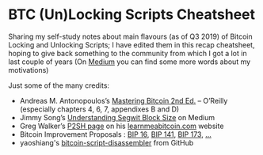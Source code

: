 # BTC (Un)Locking Scripts Cheatsheet

Sharing my self-study notes about main flavours (as of Q3 2019) of Bitcoin Locking and Unlocking Scripts; I have edited them in this recap cheatsheet, hoping to give back something to the community from which I got a lot in last couple of years (On [Medium](https://medium.com/@baro77/btc-locking-and-unlocking-scripts-cheatsheet-ff6d515447de) you can find some more words about my motivations)

Just some of the many credits:
- Andreas M. Antonopoulos’s [Mastering Bitcoin 2nd Ed.](https://bitcoinbook.info/) – O’Reilly (especially chapters 4, 6, 7, appendixes B and D)
- Jimmy Song’s [Understanding Segwit Block Size](https://medium.com/@jimmysong/understanding-segwit-block-size-fd901b87c9d4) on Medium
- Greg Walker’s [P2SH page](https://learnmeabitcoin.com/glossary/p2sh) on his [learnmeabitcoin.com](https://learnmeabitcoin.com) website
- Bitcoin Improvement Proposals : [BIP 16](https://github.com/bitcoin/bips/blob/master/bip-0016.mediawiki), [BIP 141](https://github.com/bitcoin/bips/blob/master/bip-0141.mediawiki), [BIP 173](https://github.com/bitcoin/bips/blob/master/bip-0173.mediawiki), [...](https://github.com/bitcoin/bips)
- yaoshiang's [bitcoin-script-disassembler](https://github.com/yaoshiang/bitcoin-script-disassembler) from GitHub
